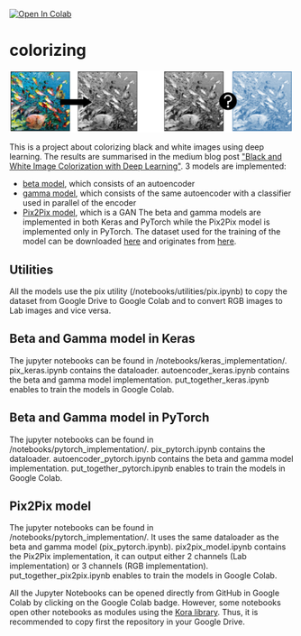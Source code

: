 [![Open In Colab](https://colab.research.google.com/assets/colab-badge.svg)](https://colab.research.google.com/github.com/guilbera/colorizing/tree/main/notebooks/)

# colorizing
![Alt text](B&W_color.png?raw=true)

This is a project about colorizing black and white images using deep learning. The results are summarised in the medium blog post ["Black and White Image Colorization with Deep Learning"][1]. 3 models are implemented:
* [beta model][2], which consists of an autoencoder
* [gamma model][2], which consists of the same autoencoder with a classifier used in parallel of the encoder
* [Pix2Pix model][3], which is a GAN
The beta and gamma models are implemented in both Keras and PyTorch while the Pix2Pix model is implemented only in PyTorch. The dataset used for the training of the model can be downloaded [here][4] and originates from [here][5].

## Utilities
All the models use the pix utility (/notebooks/utilities/pix.ipynb) to copy the dataset from Google Drive to Google Colab and to convert RGB images to Lab images and vice versa. 

## Beta and Gamma model in Keras
The jupyter notebooks can be found in /notebooks/keras_implementation/. pix_keras.ipynb contains the dataloader. autoencoder_keras.ipynb contains the beta and gamma model implementation. put_together_keras.ipynb enables to train the models in Google Colab.

## Beta and Gamma model in PyTorch
The jupyter notebooks can be found in /notebooks/pytorch_implementation/. pix_pytorch.ipynb contains the dataloader. autoencoder_pytorch.ipynb contains the beta and gamma model implementation. put_together_pytorch.ipynb enables to train the models in Google Colab.

## Pix2Pix model
The jupyter notebooks can be found in /notebooks/pytorch_implementation/. It uses the same dataloader as the beta and gamma model (pix_pytorch.ipynb). pix2pix_model.ipynb contains the Pix2Pix implementation, it can output either 2 channels (Lab implementation) or 3 channels (RGB implementation). put_together_pix2pix.ipynb enables to train the models in Google Colab.

All the Jupyter Notebooks can be opened directly from GitHub in Google Colab by clicking on the Google Colab badge. However, some notebooks open other notebooks as modules using the [Kora library][6]. Thus, it is recommended to copy first the repository in your Google Drive.

[1]: https://medium.com/p/53855922cda6/edit "Black and White Image Colorization with Deep Learning"
[2]: https://emilwallner.medium.com/colorize-b-w-photos-with-a-100-line-neural-network-53d9b4449f8d "How to colorize black & white photos with just 100 lines of neural network code"
[3]: https://arxiv.org/abs/1611.07004v3 "Image-to-Image Translation with Conditional Adversarial Networks"
[4]: https://drive.google.com/file/d/1hNXR_qPwNKS-z3xNQJ4fWlEWe-zES_nX/view?usp=sharing
[5]: https://www.floydhub.com/emilwallner/projects/color/43/data
[6]: https://medium.com/r/?url=https%3A%2F%2Fpypi.org%2Fproject%2Fkora%2F
